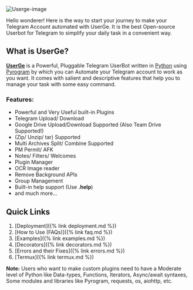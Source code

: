 ![Userge-image](https://telegra.ph/file/083ee09d368e0ee991996.jpg)

Hello wonderer! Here is the way to start your journey to make your Telegram Account automated with UserGe. It is the best Open-source Userbot for Telegram to simplify your daily task in a convenient way.

## What is UserGe?

<b>[UserGe](https://github.com/usergeteam/userge)</b> is a Powerful, Pluggable Telegram UserBot written in [Python](https://www.python.org/) using [Pyrogram](https://github.com/pyrogram) by which you can Automate your Telegram account to work as you want. It comes with salient and descriptive features that help you to manage your task with some easy command.

### Features:
*  Powerful and Very Useful built-in Plugins
*  Telegram Upload/ Download
*  Google Drive Upload/Download Supported (Also Team Drive Supported!)
*  (Zip/ Unzip/ tar) Supported
*  Multi Archives Split/ Combine Supported
*  PM Permit/ AFK
*  Notes/ Filters/ Welcomes
*  Plugin Manager
*  OCR Image reader
*  Remove Background APIs
*  Group Management
*  Built-in help support (Use **.help**)
*  and much more...

## Quick Links
1. [Deployment]({% link deployment.md %})
2. [How to Use (FAQs)]({% link faq.md %})
3. [Examples]({% link examples.md %})
4. [Decorators]({% link decorators.md %})
5. [Errors and their Fixes]({% link errors.md %})
6. [Termux]({% link termux.md %})

**Note:** Users who want to make custom plugins need to have a Moderate level of Python like Data-types, Functions, Iterators, Async/await syntaxes, Some modules and libraries like Pyrogram, requests, os, aiohttp, etc.
